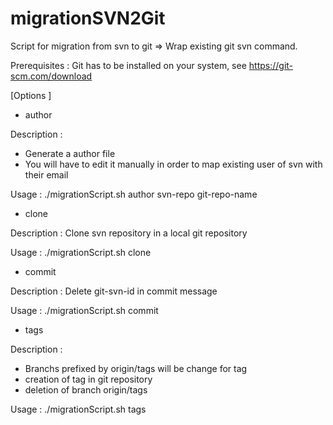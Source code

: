 # migrationSVN2Git
Script for migration from svn to git
=> Wrap existing git svn command.

Prerequisites :
Git has to be installed on your system, see https://git-scm.com/download

[Options ]

- author

Description :
- Generate a author file
- You will have to edit it manually in order to map existing user of svn with their email

Usage :
./migrationScript.sh  author svn-repo git-repo-name

- clone 

Description :
Clone svn repository in a local git repository

Usage :
./migrationScript.sh clone <author-file> <trunk> <branches> <tags> <svn-project-url> <git-repo-name>

- commit

Description :
Delete git-svn-id in commit message  

Usage :
./migrationScript.sh commit <repo-directory>
  
- tags

Description :
- Branchs prefixed by origin/tags will be change for tag
- creation of tag in git repository
- deletion of branch origin/tags

Usage :
./migrationScript.sh tags <repo-directory>
